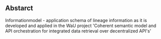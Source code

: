 ## Abstarct

Informationmodel - application schema of lineage information as it is developed and applied in the WaU project 'Coherent semantic model and API orchestration for integrated data retrieval over decentralized API's'



